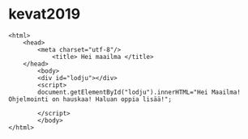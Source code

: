 # kevat2019

<!DOCTYPE html>
	<html>
		<head>
			<meta charset="utf-8"/>
				<title> Hei maailma </title>
		</head>
			<body>
			<div id="lodju"></div>
			<script>                                              
			document.getElementById("lodju").innerHTML="Hei Maailma! Ohjelmointi on hauskaa! Haluan oppia lisää!";
			                                                      
			</script>                                             
			</body>
	</html>		
